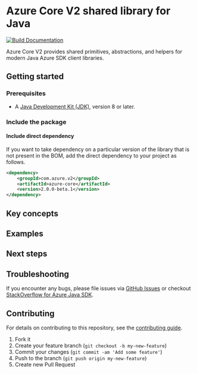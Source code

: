 # Azure Core V2 shared library for Java

[![Build Documentation](https://img.shields.io/badge/documentation-published-blue.svg)](https://azure.github.io/azure-sdk-for-java)

Azure Core V2 provides shared primitives, abstractions, and helpers for modern Java Azure SDK client libraries.

## Getting started

### Prerequisites

- A [Java Development Kit (JDK)][jdk_link], version 8 or later.

### Include the package

#### Include direct dependency

If you want to take dependency on a particular version of the library that is not present in the BOM,
add the direct dependency to your project as follows.

[//]: # ({x-version-update-start;com.azure.v2:azure-core;current})
```xml
<dependency>
    <groupId>com.azure.v2</groupId>
    <artifactId>azure-core</artifactId>
    <version>2.0.0-beta.1</version>
</dependency>
```
[//]: # ({x-version-update-end})

## Key concepts

## Examples

## Next steps

## Troubleshooting

If you encounter any bugs, please file issues
via [GitHub Issues](https://github.com/Azure/azure-sdk-for-java/issues/new/choose)
or checkout [StackOverflow for Azure Java SDK](https://stackoverflow.com/questions/tagged/azure-java-sdk).

## Contributing

For details on contributing to this repository, see
the [contributing guide](https://github.com/Azure/azure-sdk-for-java/blob/main/CONTRIBUTING.md).

1. Fork it
2. Create your feature branch (`git checkout -b my-new-feature`)
3. Commit your changes (`git commit -am 'Add some feature'`)
4. Push to the branch (`git push origin my-new-feature`)
5. Create new Pull Request

<!-- links -->

[jdk_link]: https://learn.microsoft.com/java/azure/jdk/?view=azure-java-stable


